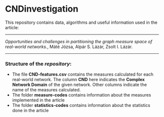 # CNDinvestigation
This repository contains data, algorithms and useful information used in the article:
***
*Opportunities and challenges in partitioning the graph measure space of real-world networks.*, Máté Józsa, Alpár S. Lázár, Zsolt I. Lázár.
***

### Structure of the *repository*:
* The file **CND-features.csv** contains the measures calculated for each real-world network. The column **CND** here indicates the **Complex Network Domain** of the given network. Other columns indicate the name of the measures calculated.
* The folder **measure-codes** contains information about the measures implemented in the article
* The folder **statistics-codes** contains information about the statistics done in the article
